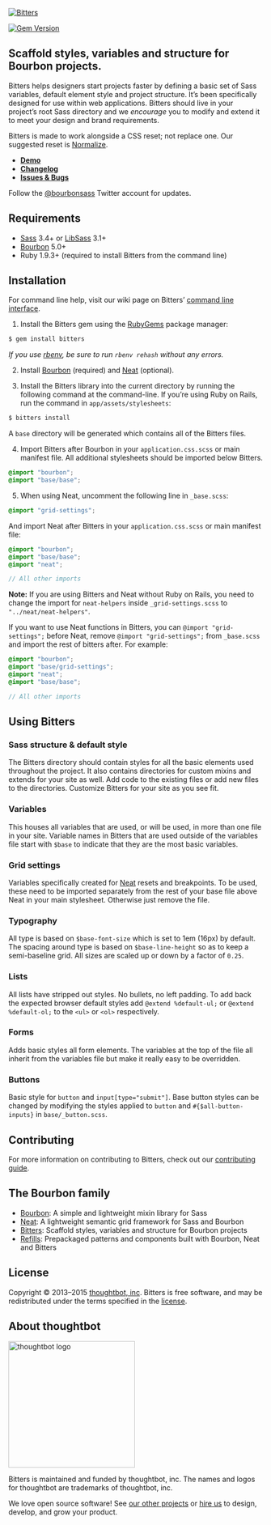 [![Bitters](http://images.thoughtbot.com/bourbon/bitters-logo.svg)](http://bitters.bourbon.io)

[![Gem Version](http://img.shields.io/gem/v/bitters.svg?style=flat)](https://rubygems.org/gems/bitters)

## Scaffold styles, variables and structure for Bourbon projects.

Bitters helps designers start projects faster by defining a basic set of Sass variables, default element style and project structure. It’s been specifically designed for use within web applications. Bitters should live in your project’s root Sass directory and we *encourage* you to modify and extend it to meet your design and brand requirements.

Bitters is made to work alongside a CSS reset; not replace one. Our suggested reset is [Normalize](http://necolas.github.io/normalize.css).

- **[Demo](http://bitters.bourbon.io)**
- **[Changelog](https://github.com/thoughtbot/bitters/releases)**
- **[Issues & Bugs](https://github.com/thoughtbot/bitters/issues)**

Follow the [@bourbonsass](https://twitter.com/bourbonsass) Twitter account
for updates.

## Requirements

- [Sass](https://github.com/sass/sass) 3.4+ or [LibSass](https://github.com/sass/libsass) 3.1+
- [Bourbon](https://github.com/thoughtbot/bourbon) 5.0+
- Ruby 1.9.3+ (required to install Bitters from the command line)

## Installation

For command line help, visit our wiki page on Bitters’ [command line interface](https://github.com/thoughtbot/bitters/wiki/Command-Line-Interface).

1. Install the Bitters gem using the [RubyGems](https://rubygems.org) package manager:

  ```bash
  $ gem install bitters
  ```

  *If you use [rbenv](https://github.com/sstephenson/rbenv), be sure to run `rbenv rehash` without any errors.*

2. Install [Bourbon](https://github.com/thoughtbot/bourbon#installation) (required) and [Neat](https://github.com/thoughtbot/neat#installation) (optional).

3. Install the Bitters library into the current directory by running the following command at the command-line. If you’re using Ruby on Rails, run the command in `app/assets/stylesheets`:

  ```bash
  $ bitters install
  ```

  A `base` directory will be generated which contains all of the Bitters files.

4. Import Bitters after Bourbon in your `application.css.scss` or main manifest file. All additional stylesheets should be imported below Bitters.

  ```scss
  @import "bourbon";
  @import "base/base";
  ```

5. When using Neat, uncomment the following line in `_base.scss`:

  ```scss
  @import "grid-settings";
  ```

  And import Neat after Bitters in your `application.css.scss` or main manifest file:

  ```scss
  @import "bourbon";
  @import "base/base";
  @import "neat";

  // All other imports
  ```

  **Note:** If you are using Bitters and Neat without Ruby on Rails, you need to change the import for `neat-helpers` inside `_grid-settings.scss` to `"../neat/neat-helpers"`.

  If you want to use Neat functions in Bitters, you can `@import "grid-settings";` before Neat, remove `@import "grid-settings";` from `_base.scss` and import the rest of bitters after. For example:

  ```scss
  @import "bourbon";
  @import "base/grid-settings";
  @import "neat";
  @import "base/base";

  // All other imports
  ```

## Using Bitters

### Sass structure & default style
The Bitters directory should contain styles for all the basic elements used throughout the project. It also contains directories for custom mixins and extends for your site as well. Add code to the existing files or add new files to the directories. Customize Bitters for your site as you see fit.

### Variables
This houses all variables that are used, or will be used, in more than one file in your site. Variable names in Bitters that are used outside of the variables file start with `$base` to indicate that they are the most basic variables.

### Grid settings
Variables specifically created for [Neat](http://neat.bourbon.io) resets and breakpoints. To be used, these need to be imported separately from the rest of your base file above Neat in your main stylesheet. Otherwise just remove the file.

### Typography
All type is based on `$base-font-size` which is set to 1em (16px) by default. The spacing around type is based on `$base-line-height` so as to keep a semi-baseline grid. All sizes are scaled up or down by a factor of `0.25`.

### Lists
All lists have stripped out styles. No bullets, no left padding. To add back the expected browser default styles add `@extend %default-ul;` or `@extend %default-ol;` to the `<ul>` or `<ol>` respectively.

### Forms
Adds basic styles all form elements. The variables at the top of the file all inherit from the variables file but make it really easy to be overridden.

### Buttons
Basic style for `button` and `input[type="submit"]`. Base button styles can be
changed by modifying the styles applied to `button` and `#{$all-button-inputs}`
in `base/_button.scss`.

## Contributing

For more information on contributing to Bitters, check out our
[contributing guide](https://github.com/thoughtbot/bitters/blob/master/CONTRIBUTING.md).

## The Bourbon family

- [Bourbon](https://github.com/thoughtbot/bourbon): A simple and lightweight mixin library for Sass
- [Neat](https://github.com/thoughtbot/neat): A lightweight semantic grid framework for Sass and Bourbon
- [Bitters](https://github.com/thoughtbot/bitters): Scaffold styles, variables and structure for Bourbon projects
- [Refills](https://github.com/thoughtbot/refills): Prepackaged patterns and components built with Bourbon, Neat and Bitters

## License

Copyright © 2013–2015 [thoughtbot, inc](http://thoughtbot.com). Bitters is free software, and may be redistributed under the terms specified in the [license](LICENSE.md).

## About thoughtbot

[<img src="http://thoughtbot.github.io/images/signature.svg" width="250" alt="thoughtbot logo">][hire]

Bitters is maintained and funded by thoughtbot, inc.
The names and logos for thoughtbot are trademarks of thoughtbot, inc.

We love open source software!
See [our other projects][community] or
[hire us][hire] to design, develop, and grow your product.

[community]: https://thoughtbot.com/community?utm_source=github
[hire]: https://thoughtbot.com/hire-us?utm_source=github
